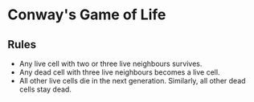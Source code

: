 # Conway's Game of Life 

## Rules

- Any live cell with two or three live neighbours survives.
- Any dead cell with three live neighbours becomes a live cell.
- All other live cells die in the next generation. Similarly, all other dead cells stay dead.
